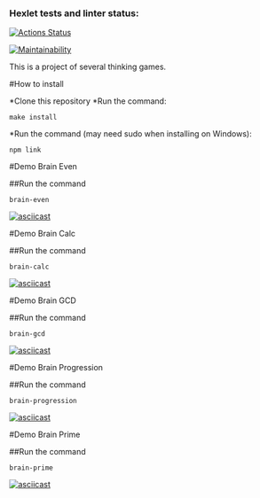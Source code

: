 ### Hexlet tests and linter status:
[![Actions Status](https://github.com/DSFirstaev/frontend-project-lvl1/workflows/hexlet-check/badge.svg)](https://github.com/DSFirstaev/frontend-project-lvl1/actions)

[![Maintainability](https://api.codeclimate.com/v1/badges/339b343129c8bfbe7d09/maintainability)](https://codeclimate.com/github/DSFirstaev/frontend-project-lvl1/maintainability)

This is a project of several thinking games.

#How to install

*Clone this repository
*Run the command: 
```
make install
```
*Run the command (may need sudo when installing on Windows): 
```
npm link
```


#Demo Brain Even

##Run the command

```
brain-even
```

[![asciicast](https://asciinema.org/a/fkoHqK8mhF2ukYmwWP7G67QD9.svg)](https://asciinema.org/a/fkoHqK8mhF2ukYmwWP7G67QD9)

#Demo Brain Calc

##Run the command

```
brain-calc
```

[![asciicast](https://asciinema.org/a/uszAyBmmjLcr6kJMufia9FhEl.svg)](https://asciinema.org/a/uszAyBmmjLcr6kJMufia9FhEl)

#Demo Brain GCD

##Run the command

```
brain-gcd
```

[![asciicast](https://asciinema.org/a/j4gGrhRMVRvj1SXth6vtF1JQS.svg)](https://asciinema.org/a/j4gGrhRMVRvj1SXth6vtF1JQS)

#Demo Brain Progression

##Run the command

```
brain-progression
```

[![asciicast](https://asciinema.org/a/RrYJRcpg3lvykiKVbuKr5dsB8.svg)](https://asciinema.org/a/RrYJRcpg3lvykiKVbuKr5dsB8)

#Demo Brain Prime

##Run the command

```
brain-prime
```

[![asciicast](https://asciinema.org/a/Dsd5nOzBA3jx51IgWb27w7Jvy.svg)](https://asciinema.org/a/Dsd5nOzBA3jx51IgWb27w7Jvy)

